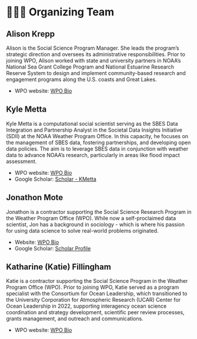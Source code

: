 # 🧑‍🤝‍🧑 Organizing Team

## Alison Krepp

Alison is the Social Science Program Manager. She leads the program’s strategic direction and oversees its administrative responsibilities. Prior to joining WPO, Alison worked with state and university partners in NOAA’s National Sea Grant College Program and National Estuarine Research Reserve System to design and implement community-based research and engagement programs along the U.S. coasts and Great Lakes. 

- WPO website: [WPO Bio](https://wpo.noaa.gov/team/alison-krepp/)

## Kyle Metta

Kyle Metta is a computational social scientist serving as the SBES Data Integration and Partnership Analyst in the Societal Data Insights Initiative (SDII) at the NOAA Weather Program Office. In this capacity, he focuses on the management of SBES data, fostering partnerships, and developing open data policies. The aim is to leverage SBES data in conjunction with weather data to advance NOAA’s research, particularly in areas like flood impact assessment.

- WPO website: [WPO Bio](https://wpo.noaa.gov/team/kyle-metta/)
- Google Scholar: [Scholar - KMetta](https://scholar.google.com/scholar?hl=en&as_sdt=400007&q=kyle+metta&btnG=)

## Jonathon Mote

Jonathon is a contractor supporting the Social Science Research Program in the Weather Program Office (WPO). While now a self-proclaimed data scientist, Jon has a background in sociology - which is where his passion for using data science to solve real-world problems originated.

- Website: [WPO Bio](https://wpo.noaa.gov/team/jonathan-mote/)
- Google Scholar: [Scholar Profile](https://scholar.google.com/citations?user=ZvqCWpsAAAAJ&hl=en&oi=ao)

## Katharine (Katie) Fillingham

Katie is a contractor supporting the Social Science Program in the Weather Program Office (WPO).  Prior to joining WPO, Katie served as a program specialist with the Consortium for Ocean Leadership, which transitioned to the University Corporation for Atmospheric Research (UCAR) Center for Ocean Leadership in 2022, supporting interagency ocean science coordination and strategy development, scientific peer review processes, grants management, and outreach and communications. 

- WPO website: [WPO Bio](https://wpo.noaa.gov/team/katharine.fillingham/)
